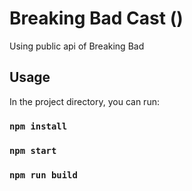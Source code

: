# Breaking Bad Cast ()

Using public api of Breaking Bad

## Usage

In the project directory, you can run:

### `npm install`
### `npm start`
### `npm run build`